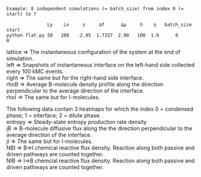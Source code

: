 ```
Example: 8 independent simulations (= batch_size) from index 0 (= start) to 7

               Ly    Lx     ε     ∆f      ∆µ     Λ    η   batch_size   start
python flat.py 50   200   -2.95  1.7337  2.00   100  1.0      8          0
```
lattice => The instantaneous configuration of the system at the end of simulation.<br />
left  => Snapshots of instantaneous interface on the left-hand side collected every 100 kMC events.<br />
right => The same but for the right-hand side interface.<br />
rhoB => Average B-molecule density profile along the direction perpendicular to the average direction of the interface.<br />
rhoI => The same but for I-molecules.<br />

The following data contain 3 heatmaps for which the index 0 = condensed phase; 1 = interface; 2 = dilute phase.<br />
entropy => Steady-state entropy production rate density<br />
jB  => B-molecule diffusive flux along the the direction perpendicular to the average direction of the interface.<br />
jI  => The same but for I-molecules.<br />
NBI => B=>I chemical reactive flux density. Reaction along both passive and driven pathways are counted together.<br />
NIB => I=>B chemcial reactive flux density. Reaction along both passive and driven pathways are counted together.<br />

